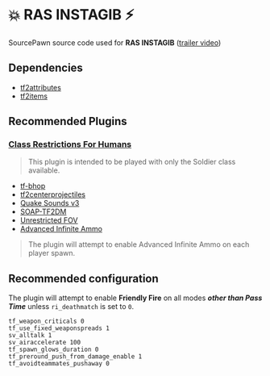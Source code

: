 # 💥 RAS INSTAGIB ⚡

SourcePawn source code used for **RAS INSTAGIB** ([trailer video](https://www.youtube.com/watch?v=6GSMJ-zzzig))

## Dependencies

* [tf2attributes](https://github.com/FlaminSarge/tf2attributes)
* [tf2items](https://github.com/asherkin/TF2Items)

## Recommended Plugins

### [Class Restrictions For Humans](https://forums.alliedmods.net/showthread.php?p=2518202)
> This plugin is intended to be played with only the Soldier class available.

* [tf-bhop](https://github.com/Mikusch/tf-bhop)
* [tf2centerprojectiles](https://github.com/rtldg/tf2centerprojectiles)
* [Quake Sounds v3](https://forums.alliedmods.net/showthread.php?t=224316)
* [SOAP-TF2DM](https://github.com/sapphonie/SOAP-TF2DM)
* [Unrestricted FOV](https://forums.alliedmods.net/showthread.php?p=1936180)
* [Advanced Infinite Ammo](https://forums.alliedmods.net/showthread.php?t=190562)
> The plugin will attempt to enable Advanced Infinite Ammo on each player spawn.

## Recommended configuration

The plugin will attempt to enable **Friendly Fire** on all modes ***other than Pass Time*** unless `ri_deathmatch` is set to `0`.

```
tf_weapon_criticals 0
tf_use_fixed_weaponspreads 1
sv_alltalk 1
sv_airaccelerate 100
tf_spawn_glows_duration 0
tf_preround_push_from_damage_enable 1
tf_avoidteammates_pushaway 0
```
